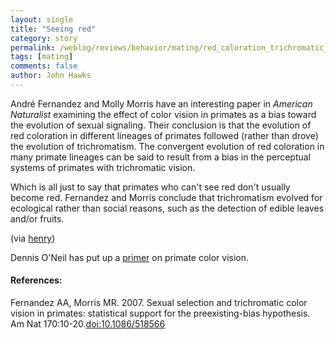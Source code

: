 ```yaml
---
layout: single 
title: "Seeing red" 
category: story
permalink: /weblog/reviews/behavior/mating/red_coloration_trichromatic_vision_2007.html
tags: [mating] 
comments: false 
author: John Hawks 
---
```



<p>
Andr&eacute; Fernandez and Molly Morris have an interesting paper in <i>American Naturalist</i> examining the effect of color vision in primates as a bias toward the evolution of sexual signaling. Their conclusion is that the evolution of red coloration in different lineages of primates followed (rather than drove) the evolution of trichromatism. The convergent evolution of red coloration in many primate lineages can be said to result from a bias in the perceptual systems of primates with trichromatic vision. 
</p>

<p>
Which is all just to say that primates who can't see red don't usually become red. Fernandez and Morris conclude that trichromatism evolved for ecological rather than social reasons, such as the detection of edible leaves and/or fruits. 
</p>

<p>
(via <a href="http://henry.simon.net.nz/stories/2007/06/26/did-color-vision-cause-social-mating-systems-in-primates/">henry</a>)
</p>

<p>
Dennis O'Neil has put up a <a href="http://anthro.palomar.edu/primate/color.htm">primer</a> on primate color vision. 
</p>

<h4>References:</h4>

<p class="cite">Fernandez AA, Morris MR. 2007. Sexual selection and trichromatic color vision in primates: statistical support for the preexisting-bias hypothesis. Am Nat 170:10-20.<a href="http://dx.doi.org/10.1086/518566">doi:10.1086/518566</a></p>

